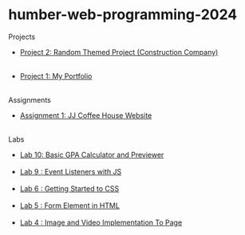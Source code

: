 # humber-web-programming-2024

Projects
<ul>
    <li><a href='https://xentzenith.github.io/humber-web-programming-2024/Projects/2/'>Project 2: Random Themed Project (Construction Company)</a></li>
    <br>
</ul>
<ul>
    <li><a href='https://xentzenith.github.io/humber-web-programming-2024/Projects/1/'>Project 1: My Portfolio</a></li>
    <br>
</ul>

Assignments
<ul>
    <li><a href='https://xentzenith.github.io/humber-web-programming-2024/Assignments/1/'>Assignment 1: JJ Coffee House Website</a></li>
    <br>
</ul>

Labs
<ul>
    <li><a href='https://xentzenith.github.io/humber-web-programming-2024/Labs/10/'>Lab 10: Basic GPA Calculator and Previewer</a></li><br>
    <li><a href='https://xentzenith.github.io/humber-web-programming-2024/Labs/9/'>Lab 9 : Event Listeners with JS</a></li><br>
	<li><a href='https://xentzenith.github.io/humber-web-programming-2024/Labs/6/'>Lab 6 : Getting Started to CSS</a></li><br>
    <li><a href='https://xentzenith.github.io/humber-web-programming-2024/Labs/5/'>Lab 5 : Form Element in HTML</a></li><br>
    <li><a href='https://xentzenith.github.io/humber-web-programming-2024/Labs/4/'>Lab 4 : Image and Video Implementation To Page</a></li><br>
</ul>